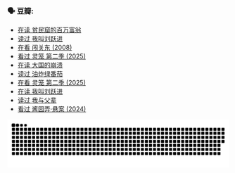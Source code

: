 
### 🗣 豆瓣:

<!-- DOUBAN-ACTIVITIES:START -->
- [在读 贫民窟的百万富翁](https://www.douban.com/doubanapp/dispatch?uri=%2Fstatus%2F6975617616%2F%3F_spm_id%3DMTM2MDY5MjM4&_i=58164133)
- [读过 我叫刘跃进](https://www.douban.com/doubanapp/dispatch?uri=%2Fstatus%2F6975596034%2F%3F_spm_id%3DMTM2MDY5MjM4&_i=58164133)
- [在看 闯关东‎ (2008)](https://www.douban.com/doubanapp/dispatch?uri=%2Fstatus%2F6940632597%2F%3F_spm_id%3DMTM2MDY5MjM4&_i=58164133)
- [看过 灵笼 第二季‎ (2025)](https://www.douban.com/doubanapp/dispatch?uri=%2Fstatus%2F6934873885%2F%3F_spm_id%3DMTM2MDY5MjM4&_i=58164133)
- [在读 大国的崩溃](https://www.douban.com/doubanapp/dispatch?uri=%2Fstatus%2F6896407828%2F%3F_spm_id%3DMTM2MDY5MjM4&_i=58164133)
- [读过 油炸绿番茄](https://www.douban.com/doubanapp/dispatch?uri=%2Fstatus%2F6896362495%2F%3F_spm_id%3DMTM2MDY5MjM4&_i=58164133)
- [在看 灵笼 第二季‎ (2025)](https://www.douban.com/doubanapp/dispatch?uri=%2Fstatus%2F6874910908%2F%3F_spm_id%3DMTM2MDY5MjM4&_i=58164133)
- [在读 我叫刘跃进](https://www.douban.com/doubanapp/dispatch?uri=%2Fstatus%2F6861396722%2F%3F_spm_id%3DMTM2MDY5MjM4&_i=58164134)
- [读过 我与父辈](https://www.douban.com/doubanapp/dispatch?uri=%2Fstatus%2F6861392581%2F%3F_spm_id%3DMTM2MDY5MjM4&_i=58164134)
- [看过 酱园弄·悬案‎ (2024)](https://www.douban.com/doubanapp/dispatch?uri=%2Fstatus%2F6853415555%2F%3F_spm_id%3DMTM2MDY5MjM4&_i=58164134)
<!-- DOUBAN-ACTIVITIES:END -->


![Snake animation](https://raw.githubusercontent.com/w940853815/w940853815/output/github-contribution-grid-snake.svg)

<!--
**w940853815/w940853815** is a ✨ _special_ ✨ repository because its `README.md` (this file) appears on your GitHub profile.

Here are some ideas to get you started:

- 🔭 I’m currently working on ...
- 🌱 I’m currently learning ...
- 👯 I’m looking to collaborate on ...
- 🤔 I’m looking for help with ...
- 💬 Ask me about ...
- 📫 How to reach me: ...
- 😄 Pronouns: ...
- ⚡ Fun fact: ...
-->
